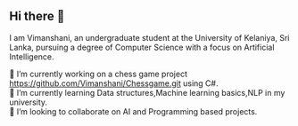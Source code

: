 ## Hi there 👋
I am Vimanshani, an undergraduate student at the University of Kelaniya, Sri Lanka, pursuing a degree of Computer Science with a focus on Artificial Intelligence.

🔭 I’m currently working on a chess game  project https://github.com/Vimanshani/Chessgame.git using C#.<br>
🌱 I’m currently learning Data structures,Machine learning basics,NLP in my university.<br>
👯 I’m looking to collaborate on AI and Programming  based projects.






<!--
**Vimanshani/Vimanshani** is a ✨ _special_ ✨ repository because its `README.md` (this file) appears on your GitHub profile.

Here are some ideas to get you started:

- 🔭 I’m currently working on ...
- 🌱 I’m currently learning ...
- 👯 I’m looking to collaborate on ...
- 🤔 I’m looking for help with ...
- 💬 Ask me about ...
- 📫 How to reach me: ...
- 😄 Pronouns: ...
- ⚡ Fun fact: ...
-->
